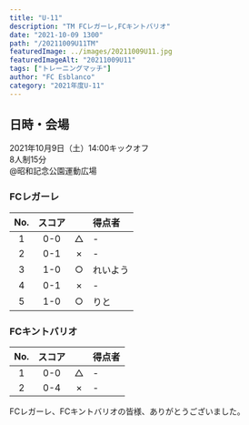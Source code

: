 ```yaml
---
title: "U-11"
description: "TM FCレガーレ,FCキントバリオ"
date: "2021-10-09 1300"
path: "/20211009U11TM"
featuredImage: ../images/20211009U11.jpg
featuredImageAlt: "20211009U11"
tags: ["トレーニングマッチ"]
author: "FC Esblanco"
category: "2021年度U-11"
---
```


## 日時・会場

2021年10月9日（土）14:00キックオフ  
8人制15分  
@昭和記念公園運動広場

### FCレガーレ

| No.| スコア |   | 得点者  |
|:--:|:------:|:-:|:--------|
| 1  | 0-0 | △ |- |
| 2  | 0-1 | × |- |
| 3  | 1-0 | ○ |れいよう |
| 4  | 0-1 | × |- |
| 5  | 1-0 | ○ |りと |

### FCキントバリオ

| No.| スコア |   | 得点者  |
|:--:|:------:|:-:|:--------|
| 1  | 0-0 | △ |- |
| 2  | 0-4 | × |- |

FCレガーレ、FCキントバリオの皆様、ありがとうございました。

